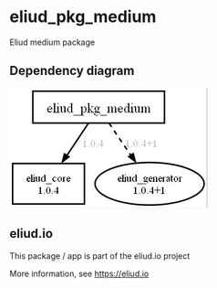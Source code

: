 # eliud_pkg_medium

Eliud medium package

## Dependency diagram

![Dependency diagram](https://github.com/eliudio/eliud_pkg_medium/raw/main/depends.jpg)

## eliud.io

This package / app is part of the eliud.io project

More information, see https://eliud.io

